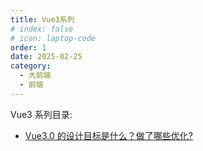 ```yaml
---
title: Vue3系列
# index: false
# icon: laptop-code
order: 1
date: 2025-02-25
category:
  - 大前端
  - 前端
---
```


Vue3 系列目录:

- [Vue3.0 的设计目标是什么？做了哪些优化?](designgoals.html)

<!-- <Catalog /> -->
